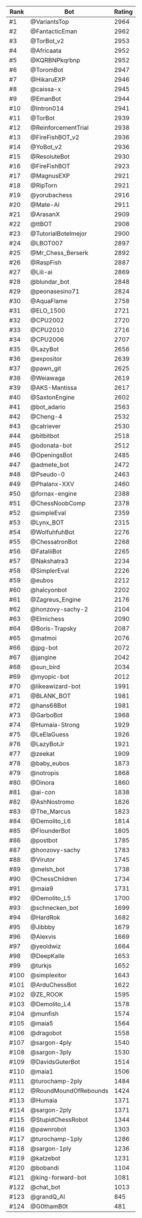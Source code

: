Rank|Bot|Rating
---|---|---
#1|@VariantsTop|2964
#2|@FantacticEman|2962
#3|@TorBot_v2|2953
#4|@Africaata|2952
#5|@KQRBNPkqrbnp|2952
#6|@ToromBot|2947
#7|@HikaruEXP|2946
#8|@caissa-x|2945
#9|@EmanBot|2944
#10|@Intron014|2941
#11|@TorBot|2939
#12|@ReinforcementTrial|2938
#13|@FireFishBOT_v2|2936
#14|@YoBot_v2|2936
#15|@ResoluteBot|2930
#16|@FireFishBOT|2923
#17|@MagnusEXP|2921
#18|@RipTorn|2921
#19|@yorubachess|2916
#20|@Mate-AI|2911
#21|@ArasanX|2909
#22|@ttBOT|2908
#23|@TutorialBotelmejor|2900
#24|@LBOT007|2897
#25|@Mr_Chess_Berserk|2892
#26|@RaspFish|2887
#27|@Lili-ai|2869
#28|@blundar_bot|2848
#29|@peonasesino71|2824
#30|@AquaFlame|2758
#31|@ELO_1500|2721
#32|@CPU2002|2720
#33|@CPU2010|2716
#34|@CPU2006|2707
#35|@LazyBot|2656
#36|@expositor|2639
#37|@pawn_git|2625
#38|@Weiawaga|2619
#39|@AKS-Mantissa|2617
#40|@SaxtonEngine|2602
#41|@bot_adario|2563
#42|@Cheng-4|2532
#43|@catriever|2530
#44|@bitbitbot|2518
#45|@odonata-bot|2512
#46|@OpeningsBot|2485
#47|@admete_bot|2472
#48|@Pseudo-0|2463
#49|@Phalanx-XXV|2460
#50|@fornax-engine|2388
#51|@ChessNoobComp|2378
#52|@simpleEval|2359
#53|@Lynx_BOT|2315
#54|@WolfuhfuhBot|2276
#55|@ChessatronBot|2268
#56|@FataliiBot|2265
#57|@Nakshatra3|2234
#58|@SimplerEval|2226
#59|@eubos|2212
#60|@halcyonbot|2202
#61|@Zagreus_Engine|2176
#62|@honzovy-sachy-2|2104
#63|@Elmichess|2090
#64|@Boris-Trapsky|2087
#65|@matmoi|2076
#66|@jpg-bot|2072
#67|@jangine|2042
#68|@sun_bird|2034
#69|@myopic-bot|2012
#70|@likeawizard-bot|1991
#71|@BLANK_BOT|1981
#72|@hans68Bot|1981
#73|@GarboBot|1968
#74|@Humaia-Strong|1929
#75|@LeElaGuess|1926
#76|@LazyBotJr|1921
#77|@zeekat|1909
#78|@baby_eubos|1873
#79|@notropis|1868
#80|@Dinora|1860
#81|@ai-con|1838
#82|@AshNostromo|1826
#83|@The_Marcus|1823
#84|@Demolito_L6|1814
#85|@FlounderBot|1805
#86|@postbot|1785
#87|@honzovy-sachy|1783
#88|@Virutor|1745
#89|@melsh_bot|1738
#90|@ChessChildren|1734
#91|@maia9|1731
#92|@Demolito_L5|1700
#93|@schnecken_bot|1699
#94|@HardRok|1682
#95|@Jibbby|1679
#96|@Alexvis|1669
#97|@yeoldwiz|1664
#98|@DeepKalle|1653
#99|@turkjs|1652
#100|@simplexitor|1643
#101|@ArduChessBot|1622
#102|@ZE_ROOK|1595
#103|@Demolito_L4|1578
#104|@munfish|1574
#105|@maia5|1564
#106|@dragobot|1558
#107|@sargon-4ply|1540
#108|@sargon-3ply|1530
#109|@DavidsGuterBot|1514
#110|@maia1|1506
#111|@turochamp-2ply|1484
#112|@RoundMoundOfRebounds|1424
#113|@Humaia|1371
#114|@sargon-2ply|1371
#115|@StupidChessRobot|1344
#116|@pawnrobot|1303
#117|@turochamp-1ply|1286
#118|@sargon-1ply|1236
#119|@katzebot|1231
#120|@bobandi|1104
#121|@king-forward-bot|1081
#122|@chat_bot|1013
#123|@grandQ_AI|845
#124|@G0thamB0t|481
